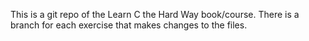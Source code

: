 This is a git repo of the Learn C the Hard Way book/course.
There is a branch for each exercise that makes changes to the files.
